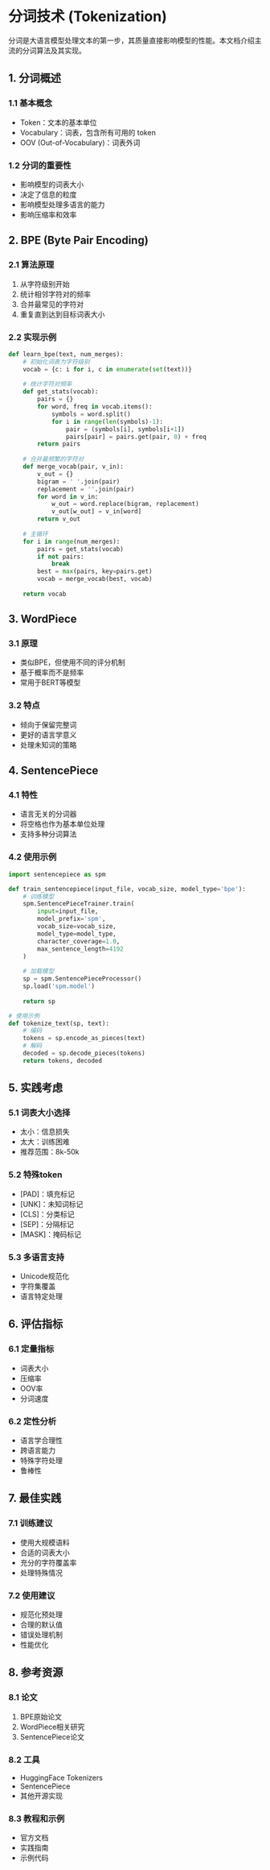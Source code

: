 # 分词技术 (Tokenization)

分词是大语言模型处理文本的第一步，其质量直接影响模型的性能。本文档介绍主流的分词算法及其实现。

## 1. 分词概述

### 1.1 基本概念
- Token：文本的基本单位
- Vocabulary：词表，包含所有可用的 token
- OOV (Out-of-Vocabulary)：词表外词

### 1.2 分词的重要性
- 影响模型的词表大小
- 决定了信息的粒度
- 影响模型处理多语言的能力
- 影响压缩率和效率

## 2. BPE (Byte Pair Encoding)

### 2.1 算法原理
1. 从字符级别开始
2. 统计相邻字符对的频率
3. 合并最常见的字符对
4. 重复直到达到目标词表大小

### 2.2 实现示例
```python
def learn_bpe(text, num_merges):
    # 初始化词表为字符级别
    vocab = {c: i for i, c in enumerate(set(text))}
    
    # 统计字符对频率
    def get_stats(vocab):
        pairs = {}
        for word, freq in vocab.items():
            symbols = word.split()
            for i in range(len(symbols)-1):
                pair = (symbols[i], symbols[i+1])
                pairs[pair] = pairs.get(pair, 0) + freq
        return pairs
    
    # 合并最频繁的字符对
    def merge_vocab(pair, v_in):
        v_out = {}
        bigram = ' '.join(pair)
        replacement = ''.join(pair)
        for word in v_in:
            w_out = word.replace(bigram, replacement)
            v_out[w_out] = v_in[word]
        return v_out
    
    # 主循环
    for i in range(num_merges):
        pairs = get_stats(vocab)
        if not pairs:
            break
        best = max(pairs, key=pairs.get)
        vocab = merge_vocab(best, vocab)
    
    return vocab
```

## 3. WordPiece

### 3.1 原理
- 类似BPE，但使用不同的评分机制
- 基于概率而不是频率
- 常用于BERT等模型

### 3.2 特点
- 倾向于保留完整词
- 更好的语言学意义
- 处理未知词的策略

## 4. SentencePiece

### 4.1 特性
- 语言无关的分词器
- 将空格也作为基本单位处理
- 支持多种分词算法

### 4.2 使用示例
```python
import sentencepiece as spm

def train_sentencepiece(input_file, vocab_size, model_type='bpe'):
    # 训练模型
    spm.SentencePieceTrainer.train(
        input=input_file,
        model_prefix='spm',
        vocab_size=vocab_size,
        model_type=model_type,
        character_coverage=1.0,
        max_sentence_length=4192
    )
    
    # 加载模型
    sp = spm.SentencePieceProcessor()
    sp.load('spm.model')
    
    return sp

# 使用示例
def tokenize_text(sp, text):
    # 编码
    tokens = sp.encode_as_pieces(text)
    # 解码
    decoded = sp.decode_pieces(tokens)
    return tokens, decoded
```

## 5. 实践考虑

### 5.1 词表大小选择
- 太小：信息损失
- 太大：训练困难
- 推荐范围：8k-50k

### 5.2 特殊token
- [PAD]：填充标记
- [UNK]：未知词标记
- [CLS]：分类标记
- [SEP]：分隔标记
- [MASK]：掩码标记

### 5.3 多语言支持
- Unicode规范化
- 字符集覆盖
- 语言特定处理

## 6. 评估指标

### 6.1 定量指标
- 词表大小
- 压缩率
- OOV率
- 分词速度

### 6.2 定性分析
- 语言学合理性
- 跨语言能力
- 特殊字符处理
- 鲁棒性

## 7. 最佳实践

### 7.1 训练建议
- 使用大规模语料
- 合适的词表大小
- 充分的字符覆盖率
- 处理特殊情况

### 7.2 使用建议
- 规范化预处理
- 合理的默认值
- 错误处理机制
- 性能优化

## 8. 参考资源

### 8.1 论文
1. BPE原始论文
2. WordPiece相关研究
3. SentencePiece论文

### 8.2 工具
- HuggingFace Tokenizers
- SentencePiece
- 其他开源实现

### 8.3 教程和示例
- 官方文档
- 实践指南
- 示例代码